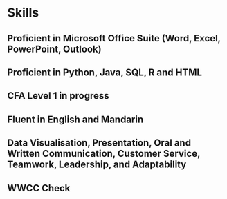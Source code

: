 # Skills
## Proficient in Microsoft Office Suite (Word, Excel, PowerPoint, Outlook)
## Proficient in Python, Java, SQL, R and HTML
## CFA Level 1 in progress
## Fluent in English and Mandarin
## Data Visualisation, Presentation, Oral and Written Communication, Customer Service, Teamwork, Leadership, and Adaptability
## WWCC Check